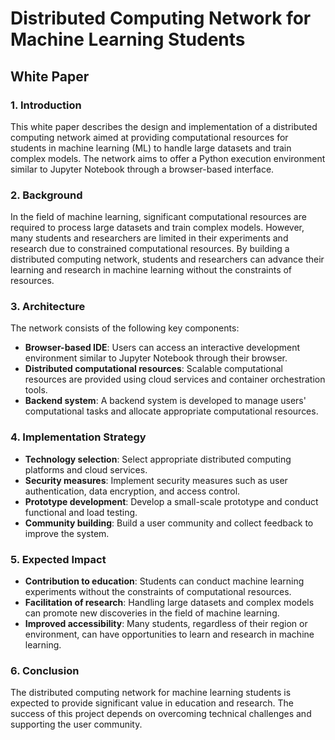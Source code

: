 # Distributed Computing Network for Machine Learning Students

## White Paper

### 1. Introduction

This white paper describes the design and implementation of a distributed computing network aimed at providing computational resources for students in machine learning (ML) to handle large datasets and train complex models. The network aims to offer a Python execution environment similar to Jupyter Notebook through a browser-based interface.

### 2. Background

In the field of machine learning, significant computational resources are required to process large datasets and train complex models. However, many students and researchers are limited in their experiments and research due to constrained computational resources. By building a distributed computing network, students and researchers can advance their learning and research in machine learning without the constraints of resources.

### 3. Architecture

The network consists of the following key components:

- **Browser-based IDE**: Users can access an interactive development environment similar to Jupyter Notebook through their browser.
- **Distributed computational resources**: Scalable computational resources are provided using cloud services and container orchestration tools.
- **Backend system**: A backend system is developed to manage users' computational tasks and allocate appropriate computational resources.

### 4. Implementation Strategy

- **Technology selection**: Select appropriate distributed computing platforms and cloud services.
- **Security measures**: Implement security measures such as user authentication, data encryption, and access control.
- **Prototype development**: Develop a small-scale prototype and conduct functional and load testing.
- **Community building**: Build a user community and collect feedback to improve the system.

### 5. Expected Impact

- **Contribution to education**: Students can conduct machine learning experiments without the constraints of computational resources.
- **Facilitation of research**: Handling large datasets and complex models can promote new discoveries in the field of machine learning.
- **Improved accessibility**: Many students, regardless of their region or environment, can have opportunities to learn and research in machine learning.

### 6. Conclusion

The distributed computing network for machine learning students is expected to provide significant value in education and research. The success of this project depends on overcoming technical challenges and supporting the user community.

